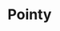---
layout: post
title: Pointy
category: music

type: soundcloud
embed: <iframe width="100%" height="166" scrolling="no" frameborder="no" src="https://w.soundcloud.com/player/?url=http%3A%2F%2Fapi.soundcloud.com%2Ftracks%2F75417569&amp;color=ff6600&amp;auto_play=false&amp;show_artwork=false"></iframe>
short: This is a piece of draft music for a game project. Couldn't get the right feel for the game in the end, but I do like this track
---